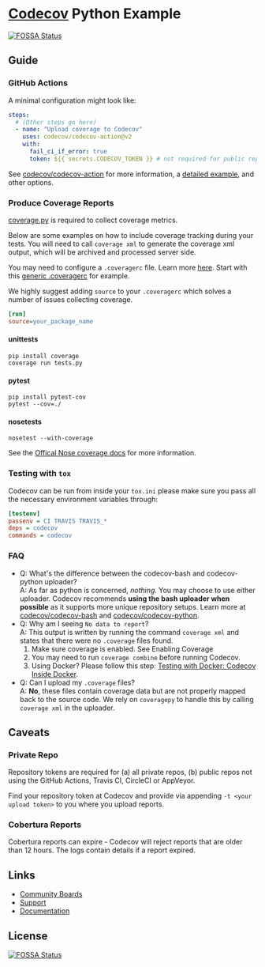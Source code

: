 # [Codecov](https://codecov.io) Python Example
[![FOSSA Status](https://app.fossa.com/api/projects/git%2Bgithub.com%2Fcodecov%2Fexample-python.svg?type=shield)](https://app.fossa.com/projects/git%2Bgithub.com%2Fcodecov%2Fexample-python?ref=badge_shield)


## Guide

### GitHub Actions
A minimal configuration might look like:

```yml
steps:
  # (Other steps go here)
  - name: "Upload coverage to Codecov"
    uses: codecov/codecov-action@v2
    with:
      fail_ci_if_error: true
      token: ${{ secrets.CODECOV_TOKEN }} # not required for public repos
```

See [codecov/codecov-action](https://github.com/codecov/codecov-action) for
more information, a [detailed example](https://github.com/codecov/codecov-action#example-workflowyml-with-codecov-action),
and other options.

### Produce Coverage Reports
[coverage.py](https://github.com/nedbat/coveragepy) is required to collect coverage metrics.

Below are some examples on how to include coverage tracking during your tests. You will need to call `coverage xml` to generate the coverage xml output, which will be archived and processed server side.

You may need to configure a `.coveragerc` file. Learn more [here](http://coverage.readthedocs.org/en/latest/config.html). Start with this [generic .coveragerc](https://gist.github.com/codecov-io/bf15bde2c7db1a011b6e) for example.

We highly suggest adding `source` to your `.coveragerc` which solves a number of issues collecting coverage.

```ini
[run]
source=your_package_name
```
#### unittests
```
pip install coverage
coverage run tests.py
```
#### pytest
```
pip install pytest-cov
pytest --cov=./
```
#### nosetests
```
nosetest --with-coverage
```
See the [Offical Nose coverage docs](http://nose.readthedocs.org/en/latest/plugins/cover.html) for more information.

### Testing with ``tox``

Codecov can be run from inside your `tox.ini` please make sure you pass all the necessary environment variables through:
```ini
[testenv]
passenv = CI TRAVIS TRAVIS_*
deps = codecov
commands = codecov
```

### FAQ
- Q:  What's the difference between the codecov-bash and codecov-python uploader?  
  A: As far as python is concerned, *nothing*. You may choose to use either uploader. Codecov recommends **using the bash uploader when possible** as it supports more unique repository setups. Learn more at [codecov/codecov-bash](https://github.com/codecov/codecov-bash) and [codecov/codecov-python](https://github.com/codecov/codecov-python).
- Q:  Why am I seeing `No data to report`?  
  A: This output is written by running the command `coverage xml` and states that there were no `.coverage` files found.
	1. Make sure coverage is enabled. See Enabling Coverage
	2. You may need to run `coverage combine` before running Codecov.
	3. Using Docker? Please follow this step: [Testing with Docker: Codecov Inside Docker](https://docs.codecov.io/docs/testing-with-docker#codecov-inside-docker).
- Q: Can I upload my `.coverage` files?  
  A: **No**, these files contain coverage data but are not properly mapped back to the source code. We rely on `coveragepy` to handle this by calling `coverage xml` in the uploader.

## Caveats
### Private Repo
Repository tokens are required for (a) all private repos, (b) public repos not using the GitHub Actions, Travis CI, CircleCI or AppVeyor.

Find your repository token at Codecov and provide via appending `-t <your upload token>` to you where you upload reports.

### Cobertura Reports
Cobertura reports can expire - Codecov will reject reports that are older than 12 hours. The logs contain details if a report expired.

## Links
- [Community Boards](https://community.codecov.io)
- [Support](https://codecov.io/support)
- [Documentation](https://docs.codecov.io)



## License
[![FOSSA Status](https://app.fossa.com/api/projects/git%2Bgithub.com%2Fcodecov%2Fexample-python.svg?type=large)](https://app.fossa.com/projects/git%2Bgithub.com%2Fcodecov%2Fexample-python?ref=badge_large)
